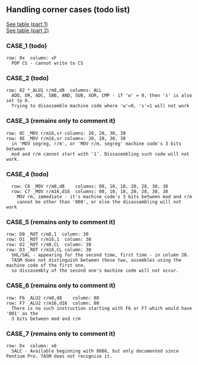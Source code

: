 ## Handling corner cases (todo list)

[See table (part 1)](8088_instr_set/i8088_instr_set_1.png)  
[See table (part 2)](8088_instr_set/i8088_instr_set_2.png)

### CASE_1 (todo)
```
row: 0x  column: xF
  POP CS - cannot write to CS
```

### CASE_2 (todo)
```
row: 82 *_ALU1 r/m8,d8  columns: ALL
  ADD, OR, ADC, SBB, AND, SUB, XOR, CMP - if 'w' = 0, then 's' is also set to 0.
  Trying to disassemble machine code where 'w'=0, 's'=1 will not work
```

### CASE_3 (remains only to comment it)
```
row: 8C _MOV r/m16,sr columns: 20, 28, 30, 38
row: 8E _MOV r/m16,sr columns: 20, 28, 30, 38
  in 'MOV segreg, r/m', or 'MOV r/m, segreg' machine code's 3 bits between 
  mod and r/m cannot start with '1'. Dissasembling such code will not work.
```

### CASE_4 (todo)
```
  row: C6 _MOV r/m8,d8    columns: 08, 10, 18, 20, 28, 30, 38
  row: C7 _MOV r/m16,d16  columns: 08, 10, 18, 20, 28, 30, 38
    MOV rm, immediate - it's machine code's 3 bits between mod and r/m
    cannot be other than '000', or else the disassembling will not work
```

### CASE_5 (remains only to comment it)
```
row: D0 _ROT r/m8,1  column: 30
row: D1 _ROT r/m16,1  column: 30
row: D2 _ROT r/m8,CL  column: 30
row: D3 _ROT r/m16,CL column: 30
  SHL/SAL - appearing for the second time, first time - in column 20. 
  TASM does not distinguish between these two, assembles using the machine code of the first one,
  so dissasembly of the second one's machine code will not occur.
```

### CASE_6 (remains only to comment it)
```
row: F6 _ALU2 r/m8,d8    column: 08
row: F7 _ALU2 r/m16,d16  column: 08
  There is no such instruction starting with F6 or F7 which would have '001' as the
  3 bits between mod and r/m
```

### CASE_7 (remains only to comment it)
```
row: Dx  column: x6
  SALC - Available beginning with 8086, but only documented since Pentium Pro. TASM does not recognize it.
```

